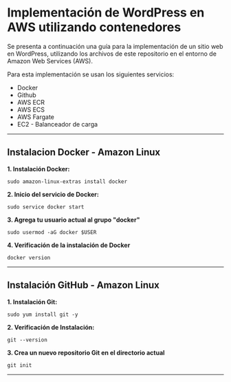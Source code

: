 # Implementación de WordPress en AWS utilizando contenedores

Se presenta a continuación una guía para la implementación de un sitio web en WordPress, utilizando los archivos de este repositorio en el entorno de Amazon Web Services (AWS). 

Para esta implementación se usan los siguientes servicios:

* Docker
* Github
* AWS ECR
* AWS ECS
* AWS Fargate
* EC2 - Balanceador de carga

---


## Instalacion Docker - Amazon Linux

**1. Instalación Docker:**

```  
sudo amazon-linux-extras install docker
```

**2. Inicio del servicio de Docker:**

```  
sudo service docker start
```

**3. Agrega tu usuario actual al grupo "docker"**

```  
sudo usermod -aG docker $USER
```

**4. Verificación de la instalación de Docker**


```  
docker version
```


---

## Instalación GitHub - Amazon Linux

**1. Instalación Git:**

```  
sudo yum install git -y
```

**2. Verificación de Instalación:**

```  
git --version
```

**3. Crea un nuevo repositorio Git en el directorio actual**

```  
git init
```

---


# 
